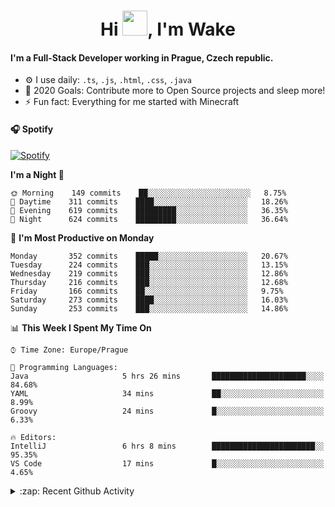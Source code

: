 <h1 align="center">Hi <img src="https://raw.githubusercontent.com/MrWakeCZ/MrWakeCZ/master/Hi.gif" width="40px" />, I'm Wake</h1>

#### I'm a Full-Stack Developer working in Prague, Czech republic.
- ⚙️ I use daily: `.ts`, `.js`, `.html`, `.css`, `.java`
- 🥅 2020 Goals: Contribute more to Open Source projects and sleep more!
- ⚡ Fun fact: Everything for me started with Minecraft

#### 🎧 Spotify
[![Spotify](https://novatorem-delta-eight.vercel.app/api/spotify)](https://open.spotify.com/user/wakeecz)

<!--START_SECTION:waka-->
**I'm a Night 🦉** 

```text
🌞 Morning    149 commits    ██░░░░░░░░░░░░░░░░░░░░░░░   8.75% 
🌆 Daytime    311 commits    ████░░░░░░░░░░░░░░░░░░░░░   18.26% 
🌃 Evening    619 commits    █████████░░░░░░░░░░░░░░░░   36.35% 
🌙 Night      624 commits    █████████░░░░░░░░░░░░░░░░   36.64%

```
📅 **I'm Most Productive on Monday** 

```text
Monday       352 commits    █████░░░░░░░░░░░░░░░░░░░░   20.67% 
Tuesday      224 commits    ███░░░░░░░░░░░░░░░░░░░░░░   13.15% 
Wednesday    219 commits    ███░░░░░░░░░░░░░░░░░░░░░░   12.86% 
Thursday     216 commits    ███░░░░░░░░░░░░░░░░░░░░░░   12.68% 
Friday       166 commits    ██░░░░░░░░░░░░░░░░░░░░░░░   9.75% 
Saturday     273 commits    ████░░░░░░░░░░░░░░░░░░░░░   16.03% 
Sunday       253 commits    ███░░░░░░░░░░░░░░░░░░░░░░   14.86%

```


📊 **This Week I Spent My Time On** 

```text
⌚︎ Time Zone: Europe/Prague

💬 Programming Languages: 
Java                     5 hrs 26 mins       █████████████████████░░░░   84.68% 
YAML                     34 mins             ██░░░░░░░░░░░░░░░░░░░░░░░   8.99% 
Groovy                   24 mins             █░░░░░░░░░░░░░░░░░░░░░░░░   6.33%

🔥 Editors: 
IntelliJ                 6 hrs 8 mins        ███████████████████████░░   95.35% 
VS Code                  17 mins             █░░░░░░░░░░░░░░░░░░░░░░░░   4.65%

```


<!--END_SECTION:waka-->

<details>
  <summary>:zap: Recent Github Activity</summary>

<!--START_SECTION:activity-->
1. 🎉 Merged PR [#14](https://github.com/craftmania-cz/craftmanager/pull/14) in [craftmania-cz/craftmanager](https://github.com/craftmania-cz/craftmanager)
2. 🎉 Merged PR [#89](https://github.com/waked-cz/corgi/pull/89) in [waked-cz/corgi](https://github.com/waked-cz/corgi)
3. 🗣 Commented on [#14](https://github.com/craftmania-cz/craftmanager/issues/14) in [craftmania-cz/craftmanager](https://github.com/craftmania-cz/craftmanager)
4. 🎉 Merged PR [#2](https://github.com/craftmania-cz/craftcore/pull/2) in [craftmania-cz/craftcore](https://github.com/craftmania-cz/craftcore)
5. 🎉 Merged PR [#7](https://github.com/craftmania-cz/craftlobby/pull/7) in [craftmania-cz/craftlobby](https://github.com/craftmania-cz/craftlobby)
<!--END_SECTION:activity-->

</details>

